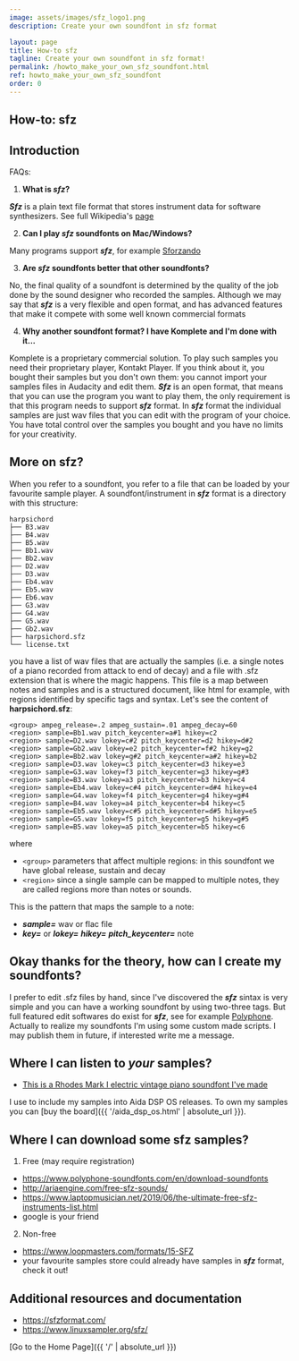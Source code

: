 ```yaml
---
image: assets/images/sfz_logo1.png
description: Create your own soundfont in sfz format

layout: page
title: How-to sfz
tagline: Create your own soundfont in sfz format!
permalink: /howto_make_your_own_sfz_soundfont.html
ref: howto_make_your_own_sfz_soundfont
order: 0
---
```


## How-to: sfz

## Introduction

FAQs:

1) **What is _sfz_?**

_**Sfz**_ is a plain text file format that stores instrument data for software synthesizers. See full Wikipedia's [page](https://en.wikipedia.org/wiki/SFZ_(file_format))

2) **Can I play _sfz_ soundfonts on Mac/Windows?**

Many programs support _**sfz**_, for example [Sforzando](https://www.plogue.com/downloads.html)

3) **Are _sfz_ soundfonts better that other soundfonts?**

No, the final quality of a soundfont is determined by the quality of the job done by the sound designer who recorded the samples. Although we may say
that _**sfz**_ is a very flexible and open format, and has advanced features that make it compete with some well known commercial
formats

4) **Why another soundfont format? I have Komplete and I'm done with it...**

Komplete is a proprietary commercial solution. To play such samples you need their proprietary player, Kontakt Player. If you think about it,
you bought their samples but you don't own them: you cannot import your samples files in Audacity and edit them. _**Sfz**_ is an open format, that means that you can use
the program you want to play them, the only requirement is that this program needs to support _**sfz**_ format. In _**sfz**_ format the individual samples are just wav files
that you can edit with the program of your choice.
You have total control over the samples you bought and you have no limits for your creativity.


## More on sfz?

When you refer to a soundfont, you refer to a file that can be loaded by your favourite sample player. A soundfont/instrument in _**sfz**_ format
is a directory with this structure:

    harpsichord
    ├── B3.wav
    ├── B4.wav
    ├── B5.wav
    ├── Bb1.wav
    ├── Bb2.wav
    ├── D2.wav
    ├── D3.wav
    ├── Eb4.wav
    ├── Eb5.wav
    ├── Eb6.wav
    ├── G3.wav
    ├── G4.wav
    ├── G5.wav
    ├── Gb2.wav
    ├── harpsichord.sfz
    └── license.txt

you have a list of wav files that are actually the samples (i.e. a single notes of a piano recorded from attack to end of decay)
and a file with .sfz extension that is where the magic happens. This file is a map between notes and samples and is a structured document,
like html for example, with regions identified by specific tags and syntax. Let's see the content of **harpsichord.sfz**:

    <group> ampeg_release=.2 ampeg_sustain=.01 ampeg_decay=60
    <region> sample=Bb1.wav pitch_keycenter=a#1 hikey=c2
    <region> sample=D2.wav lokey=c#2 pitch_keycenter=d2 hikey=d#2
    <region> sample=Gb2.wav lokey=e2 pitch_keycenter=f#2 hikey=g2
    <region> sample=Bb2.wav lokey=g#2 pitch_keycenter=a#2 hikey=b2
    <region> sample=D3.wav lokey=c3 pitch_keycenter=d3 hikey=e3
    <region> sample=G3.wav lokey=f3 pitch_keycenter=g3 hikey=g#3
    <region> sample=B3.wav lokey=a3 pitch_keycenter=b3 hikey=c4
    <region> sample=Eb4.wav lokey=c#4 pitch_keycenter=d#4 hikey=e4
    <region> sample=G4.wav lokey=f4 pitch_keycenter=g4 hikey=g#4
    <region> sample=B4.wav lokey=a4 pitch_keycenter=b4 hikey=c5
    <region> sample=Eb5.wav lokey=c#5 pitch_keycenter=d#5 hikey=e5
    <region> sample=G5.wav lokey=f5 pitch_keycenter=g5 hikey=g#5
    <region> sample=B5.wav lokey=a5 pitch_keycenter=b5 hikey=c6

where

* `<group>` parameters that affect multiple regions: in this soundfont we have global release, sustain and decay
* `<region>` since a single sample can be mapped to multiple notes, they are called regions more than notes or sounds.

This is the pattern that maps the sample to a note:

* _**sample=**_ wav or flac file
* _**key=**_ or _**lokey=**_ _**hikey=**_ _**pitch_keycenter=**_ note


## Okay thanks for the theory, how can I create my soundfonts?

I prefer to edit .sfz files by hand, since I've discovered the _**sfz**_ sintax is very simple and you can have a working soundfont
by using two-three tags. But full featured edit softwares do exist for _**sfz**_, see for example [Polyphone](https://www.polyphone-soundfonts.com).
Actually to realize my soundfonts I'm using some custom made scripts. I may publish them in future, if interested write me
a message.


## Where I can listen to _your_ samples?

- [This is a Rhodes Mark I electric vintage piano soundfont I've made](https://soundcloud.com/massimo-pennazio/soundfonttestsuitcasemarki)

I use to include my samples into Aida DSP OS releases. To own my samples you can [buy the board]({{ '/aida_dsp_os.html' | absolute_url }}).


## Where I can download some sfz samples?

1. Free (may require registration)
  * https://www.polyphone-soundfonts.com/en/download-soundfonts
  * http://ariaengine.com/free-sfz-sounds/
  * https://www.laptopmusician.net/2019/06/the-ultimate-free-sfz-instruments-list.html
  * google is your friend

2. Non-free
  * https://www.loopmasters.com/formats/15-SFZ
  * your favourite samples store could already have samples in _**sfz**_ format, check it out!


## Additional resources and documentation

- https://sfzformat.com/
- https://www.linuxsampler.org/sfz/

[Go to the Home Page]({{ '/' | absolute_url }})
